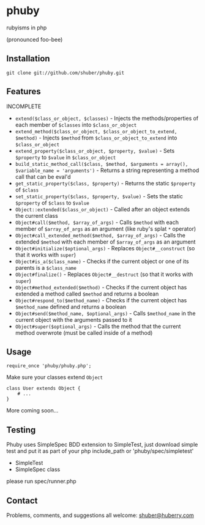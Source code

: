 # phuby

rubyisms in php

(pronounced foo-bee)


## Installation

	git clone git://github.com/shuber/phuby.git


## Features

INCOMPLETE

* `extend($class_or_object, $classes)`                 - Injects the methods/properties of each member of `$classes` into `$class_or_object`
* `extend_method($class_or_object, $class_or_object_to_extend, $method)` - Injects `$method` from `$class_or_object_to_extend` into `$class_or_object`
* `extend_property($class_or_object, $property, $value)` - Sets `$property` to `$value` in `$class_or_object`
* `build_static_method_call($class, $method, $arguments = array(), $variable_name = 'arguments')` - Returns a string representing a method call that can be eval'd
* `get_static_property($class, $property)`             - Returns the static `$property` of `$class`
* `set_static_property($class, $property, $value)`     - Sets the static `$property` of `$class` to `$value`
* `Object::extended($class_or_object)`                 - Called after an object extends the current class
* `Object#call($method, $array_of_args)`               - Calls `$method` with each member of `$array_of_args` as an argument (like ruby's splat `*` operator)
* `Object#call_extended_method($method, $array_of_args)` - Calls the extended `$method` with each member of `$array_of_args` as an argument
* `Object#initialize($optional_args)`                  - Replaces `Object#__construct` (so that it works with `super`)
* `Object#is_a($class_name)`                           - Checks if the current object or one of its parents is a `$class_name`
* `Object#finalize()`                                  - Replaces `Object#__destruct` (so that it works with `super`)
* `Object#method_extended($method)`                    - Checks if the current object has extended a method called `$method` and returns a boolean
* `Object#respond_to($method_name)`                    - Checks if the current object has `$method_name` defined and returns a boolean
* `Object#send($method_name, $optional_args)`          - Calls `$method_name` in the current object with the arguments passed to it
* `Object#super($optional_args)`                       - Calls the method that the current method overwrote (must be called inside of a method)


## Usage

	require_once 'phuby/phuby.php';

Make sure your classes extend `Object`

	class User extends Object {
	    # ...
	}

More coming soon...

## Testing
Phuby uses SimpleSpec BDD extension to SimpleTest, just download simple test and 
put it as part of your php include_path or 'phuby/spec/simpletest'

 - SimpleTest
 - SimpleSpec class 

please run spec/runner.php


## Contact

Problems, comments, and suggestions all welcome: [shuber@huberry.com](mailto:shuber@huberry.com)